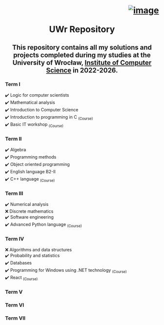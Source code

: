 # <p align=right>[![image](https://uwr.edu.pl/wp-content/uploads/2022/08/Warstwa_x0020_1.svg)](https://uwr.edu.pl/en/)<p align=center> UWr Repository</p> 
## <p align=center> This repository contains all my solutions and projects completed during my studies at the University of Wrocław,  [Institute of Computer Science](https://ii.uni.wroc.pl) in 2022-2026.</p>
### Term I
  ✔️ Logic for computer scientists<br/>
  ✔️ Mathematical analysis<br/>
  ✔️ Introduction to Computer Science<br/>
  ✔️ Introduction to programming in C <sub>(Course)</sub> <br/>
  ✔️ Basic IT workshop <sub>(Course)</sub><br/>
### Term II
  ✔️ Algebra<br/>
  ✔️ Programming methods<br/>
  ✔️ Object oriented programming<br/>
  ✔️ English language B2-II<br/>
  ✔️ C++ language <sub>(Course)</sub><br/>
### Term III
  ✔️ Numerical analysis<br/>
  ❌ Discrete mathematics<br/>
  ✔️ Software engineering<br/>
  ✔️ Advanced Python language <sub>(Course)</sub><br/>
### Term IV
  ❌ Algorithms and data structures<br/>
  ✔️ Probability and statistics<br/>
  ✔️ Databases<br/>
  ✔️ Programming for Windows using .NET technology <sub>(Course)</sub><br/>
  ✔️ React <sub>(Course)</sub><br/>
### Term V
### Term VI
### Term VII
# 
